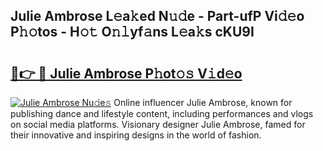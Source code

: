 ## Julie Ambrose L𝚎a𝚔ed N𝚞𝚍e - Part-ufP Vi𝚍𝚎o P𝚑𝚘tos - H𝚘𝚝 O𝚗𝚕yf𝚊ns L𝚎a𝚔s cKU9I

# <h2><a href="http://kf2p1m.oniu.top/?m=Julie+Ambrose">🔗👉 🔴 Julie Ambrose P𝚑ot𝚘𝚜 V𝚒d𝚎o</a></h2>

[![Julie Ambrose Nu𝚍e𝚜](https://i.imgur.com/0qMVB7G.gif)](http://kf2p1m.oniu.top/?m=Julie+Ambrose)
Online influencer Julie Ambrose, known for publishing dance and lifestyle content, including performances and vlogs on social media platforms. Visionary designer Julie Ambrose, famed for their innovative and inspiring designs in the world of fashion.  
